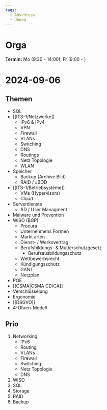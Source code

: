```yaml
---
tags:
  - Abschluss
  - Übung
---
```

# Orga
**Termin:** Mo (9:30 - 14:00), Fr (9:00 - )

# 2024-09-06
## Themen
- SQL
- [[ITS-1/Netzwerke]]
	- IPv6 & IPv4
	- VPN
	- Firewall
	- VLANs
	- Switching
	- DNS
	- Routings
	- Netz Topologie
	- WLAN
- Speicher
	- Backup (Archive Bild)
	- RAID / JBOD
- [[ITS-1/Betriebsysteme]]
	- VMs (Hypervisors)
	- Cloud
- Serverdienste
	- AD / User Managment
- Malware und Prevention
- WISO (BGP)
	- Procura
	- Unternehmens Formen
	- Markt arten
	- Dienst- / Werksvertrag
	- Berufsbildungs- & Mutterschutzgesetz
		- Berufsausbildungsschutz 
	- Wettbewerbsrecht
	- Kündigungsschutz
	- GANT
	- Netzplan
- POE
- [[CSMA|CSMA CD/CA]]
- Verschlüsselung
- Ergonomie
- [[DSGVO]]
- 4-Ohren-Modell


## Prio
1. Networking
	- IPv6
	- Routing
	- VLANs
	- Firewall
	- Switching
	- Netz Topologie
	- DNS
2. WISO
3. SQL
2. Storage
3. RAID 
4. Backup
